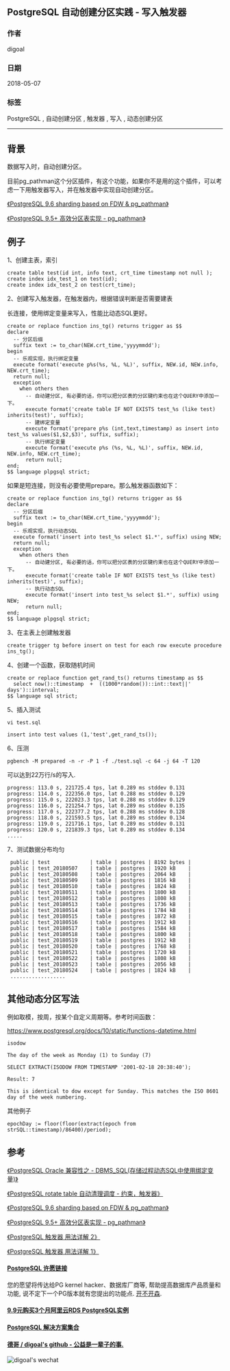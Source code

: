 ## PostgreSQL 自动创建分区实践 - 写入触发器    
                                                           
### 作者                                                           
digoal                                                           
                                                           
### 日期                                                           
2018-05-07                                                         
                                                           
### 标签                                                           
PostgreSQL , 自动创建分区 , 触发器 , 写入 , 动态创建分区      
                                                           
----                                                           
                                                           
## 背景        
数据写入时，自动创建分区。  
  
目前pg_pathman这个分区插件，有这个功能，如果你不是用的这个插件，可以考虑一下用触发器写入，并在触发器中实现自动创建分区。  
  
[《PostgreSQL 9.6 sharding based on FDW & pg_pathman》](../201610/20161027_01.md)    
  
[《PostgreSQL 9.5+ 高效分区表实现 - pg_pathman》](../201610/20161024_01.md)    
  
## 例子  
  
1、创建主表，索引  
  
```  
create table test(id int, info text, crt_time timestamp not null );  
create index idx_test_1 on test(id);  
create index idx_test_2 on test(crt_time);  
```  
  
2、创建写入触发器，在触发器内，根据错误判断是否需要建表  
  
长连接，使用绑定变量来写入，性能比动态SQL更好。  
  
```  
create or replace function ins_tg() returns trigger as $$  
declare  
  -- 分区后缀  
  suffix text := to_char(NEW.crt_time,'yyyymmdd');  
begin  
  -- 乐观实现，执行绑定变量  
  execute format('execute p%s(%s, %L, %L)', suffix, NEW.id, NEW.info, NEW.crt_time);  
  return null;  
  exception   
    when others then  
      -- 自动建分区, 有必要的话，你可以把分区表的分区键约束也在这个QUERY中添加一下。  
      execute format('create table IF NOT EXISTS test_%s (like test) inherits(test)', suffix);  
      -- 建绑定变量  
      execute format('prepare p%s (int,text,timestamp) as insert into test_%s values($1,$2,$3)', suffix, suffix);  
      -- 执行绑定变量  
      execute format('execute p%s (%s, %L, %L)', suffix, NEW.id, NEW.info, NEW.crt_time);  
      return null;  
end;  
$$ language plpgsql strict;  
```  
  
如果是短连接，则没有必要使用prepare。那么触发器函数如下：  
  
```  
create or replace function ins_tg() returns trigger as $$  
declare  
  -- 分区后缀  
  suffix text := to_char(NEW.crt_time,'yyyymmdd');  
begin  
  -- 乐观实现，执行动态SQL  
  execute format('insert into test_%s select $1.*', suffix) using NEW;  
  return null;  
  exception   
    when others then  
      -- 自动建分区, 有必要的话，你可以把分区表的分区键约束也在这个QUERY中添加一下。  
      execute format('create table IF NOT EXISTS test_%s (like test) inherits(test)', suffix);  
      -- 执行动态SQL  
      execute format('insert into test_%s select $1.*', suffix) using NEW;  
      return null;  
end;  
$$ language plpgsql strict;  
```  
  
3、在主表上创建触发器  
  
```  
create trigger tg before insert on test for each row execute procedure ins_tg();  
```  
  
4、创建一个函数，获取随机时间  
  
  
```  
create or replace function get_rand_ts() returns timestamp as $$  
  select now()::timestamp  +  ((1000*random())::int::text||' days')::interval;            
$$ language sql strict;  
```  
  
5、插入测试  
  
```  
vi test.sql  
  
insert into test values (1,'test',get_rand_ts());  
```  
  
6、压测  
  
```  
pgbench -M prepared -n -r -P 1 -f ./test.sql -c 64 -j 64 -T 120  
```  
  
可以达到22万行/s的写入.  
  
```  
progress: 113.0 s, 221725.4 tps, lat 0.289 ms stddev 0.131  
progress: 114.0 s, 222356.0 tps, lat 0.288 ms stddev 0.129  
progress: 115.0 s, 222023.3 tps, lat 0.288 ms stddev 0.129  
progress: 116.0 s, 221254.7 tps, lat 0.289 ms stddev 0.135  
progress: 117.0 s, 222377.2 tps, lat 0.288 ms stddev 0.128  
progress: 118.0 s, 221593.5 tps, lat 0.289 ms stddev 0.134  
progress: 119.0 s, 221716.1 tps, lat 0.289 ms stddev 0.131  
progress: 120.0 s, 221839.3 tps, lat 0.289 ms stddev 0.134  
.....  
```  
  
7、测试数据分布均匀  
  
```  
 public | test             | table | postgres | 8192 bytes |   
 public | test_20180507    | table | postgres | 1920 kB    |   
 public | test_20180508    | table | postgres | 2064 kB    |   
 public | test_20180509    | table | postgres | 1816 kB    |   
 public | test_20180510    | table | postgres | 1824 kB    |   
 public | test_20180511    | table | postgres | 1800 kB    |   
 public | test_20180512    | table | postgres | 1808 kB    |   
 public | test_20180513    | table | postgres | 1736 kB    |   
 public | test_20180514    | table | postgres | 1784 kB    |   
 public | test_20180515    | table | postgres | 1872 kB    |   
 public | test_20180516    | table | postgres | 1912 kB    |   
 public | test_20180517    | table | postgres | 1584 kB    |   
 public | test_20180518    | table | postgres | 1800 kB    |   
 public | test_20180519    | table | postgres | 1912 kB    |   
 public | test_20180520    | table | postgres | 1768 kB    |   
 public | test_20180521    | table | postgres | 1720 kB    |   
 public | test_20180522    | table | postgres | 1808 kB    |   
 public | test_20180523    | table | postgres | 2056 kB    |   
 public | test_20180524    | table | postgres | 1824 kB    |   
 ..................  
```  
  
## 其他动态分区写法  
例如取模，按周，按某个自定义周期等。参考时间函数：  
  
https://www.postgresql.org/docs/10/static/functions-datetime.html  
  
```  
isodow  
  
The day of the week as Monday (1) to Sunday (7)  
  
SELECT EXTRACT(ISODOW FROM TIMESTAMP '2001-02-18 20:38:40');  
  
Result: 7  
  
This is identical to dow except for Sunday. This matches the ISO 8601 day of the week numbering.  
```  
  
其他例子  
  
```  
epochDay := floor(floor(extract(epoch from strSQL::timestamp)/86400)/period);  
```  
  
## 参考  
[《PostgreSQL Oracle 兼容性之 - DBMS_SQL(存储过程动态SQL中使用绑定变量)》](../201803/20180323_02.md)    
  
[《PostgreSQL rotate table 自动清理调度 - 约束，触发器》](../201803/20180311_06.md)    
  
[《PostgreSQL 9.6 sharding based on FDW & pg_pathman》](../201610/20161027_01.md)    
  
[《PostgreSQL 9.5+ 高效分区表实现 - pg_pathman》](../201610/20161024_01.md)    
  
[《PostgreSQL 触发器 用法详解 2》](../201303/20130311_02.md)    
  
[《PostgreSQL 触发器 用法详解 1》](../201303/20130311_01.md)    
  
  
  
  
  
  
  
  
  
  
  
  
  
  
  
  
  
  
  
  
  
  
  
  
  
  
  
  
  
  
  
  
  
  
  
  
  
  
  
  
  
  
  
  
  
  
  
  
  
  
  
  
  
  
  
  
  
  
  
  
  
  
  
#### [PostgreSQL 许愿链接](https://github.com/digoal/blog/issues/76 "269ac3d1c492e938c0191101c7238216")
您的愿望将传达给PG kernel hacker、数据库厂商等, 帮助提高数据库产品质量和功能, 说不定下一个PG版本就有您提出的功能点. [开不开森](https://github.com/digoal/blog/issues/76 "269ac3d1c492e938c0191101c7238216").  
  
  
#### [9.9元购买3个月阿里云RDS PostgreSQL实例](https://www.aliyun.com/database/postgresqlactivity "57258f76c37864c6e6d23383d05714ea")
  
  
#### [PostgreSQL 解决方案集合](https://yq.aliyun.com/topic/118 "40cff096e9ed7122c512b35d8561d9c8")
  
  
#### [德哥 / digoal's github - 公益是一辈子的事.](https://github.com/digoal/blog/blob/master/README.md "22709685feb7cab07d30f30387f0a9ae")
  
  
![digoal's wechat](../pic/digoal_weixin.jpg "f7ad92eeba24523fd47a6e1a0e691b59")
  
